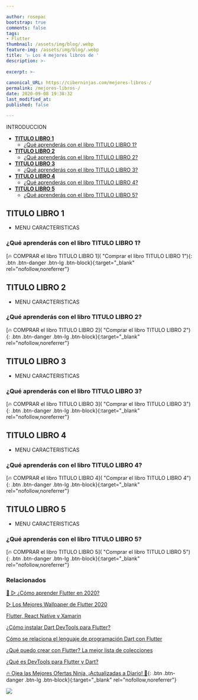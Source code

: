 ```yaml
---

author: rosepac
bootstrap: true
comments: false
tags:
- Flutter
thumbnail: /assets/img/blog/.webp
feature-img: /assets/img/blog/.webp
title: '▷ Los 4 mejores libros de '
description: >-
  
excerpt: >-
  
canonical_URL: https://ciberninjas.com/mejores-libros-/
permalink: /mejores-libros-/
date: 2020-09-08 19:38:32
last_modified_at: 
published: false

---
```


INTRODUCCION

- [**TITULO LIBRO 1**](#titulo-libro-1)
  - [¿Qué aprenderás con el libro TITULO LIBRO 1?](#qué-aprenderás-con-el-libro-titulo-libro-1)
- [**TITULO LIBRO 2**](#titulo-libro-2)
  - [¿Qué aprenderás con el libro TITULO LIBRO 2?](#qué-aprenderás-con-el-libro-titulo-libro-2)
- [**TITULO LIBRO 3**](#titulo-libro-3)
  - [¿Qué aprenderás con el libro TITULO LIBRO 3?](#qué-aprenderás-con-el-libro-titulo-libro-3)
- [**TITULO LIBRO 4**](#titulo-libro-4)
  - [¿Qué aprenderás con el libro TITULO LIBRO 4?](#qué-aprenderás-con-el-libro-titulo-libro-4)
- [**TITULO LIBRO 5**](#titulo-libro-5)
  - [¿Qué aprenderás con el libro TITULO LIBRO 5?](#qué-aprenderás-con-el-libro-titulo-libro-5)

## **TITULO LIBRO 1**

- MENU CARACTERISTICAS

### ¿Qué aprenderás con el libro TITULO LIBRO 1?



[🔥 COMPRAR el libro TITULO LIBRO 1]( "Comprar el libro TITULO LIBRO 1"){: .btn .btn-danger .btn-lg .btn-block}{:target="_blank" rel="nofollow,noreferrer"}

## **TITULO LIBRO 2**

- MENU CARACTERISTICAS

### ¿Qué aprenderás con el libro TITULO LIBRO 2?



[🔥 COMPRAR el libro TITULO LIBRO 2]( "Comprar el libro TITULO LIBRO 2"){: .btn .btn-danger .btn-lg .btn-block}{:target="_blank" rel="nofollow,noreferrer"}

## **TITULO LIBRO 3**

- MENU CARACTERISTICAS

### ¿Qué aprenderás con el libro TITULO LIBRO 3?



[🔥 COMPRAR el libro TITULO LIBRO 3]( "Comprar el libro TITULO LIBRO 3"){: .btn .btn-danger .btn-lg .btn-block}{:target="_blank" rel="nofollow,noreferrer"}

## **TITULO LIBRO 4**

- MENU CARACTERISTICAS

### ¿Qué aprenderás con el libro TITULO LIBRO 4?



[🔥 COMPRAR el libro TITULO LIBRO 4]( "Comprar el libro TITULO LIBRO 4"){: .btn .btn-danger .btn-lg .btn-block}{:target="_blank" rel="nofollow,noreferrer"}

## **TITULO LIBRO 5**

- MENU CARACTERISTICAS

### ¿Qué aprenderás con el libro TITULO LIBRO 5?



[🔥 COMPRAR el libro TITULO LIBRO 5]( "Comprar el libro TITULO LIBRO 5"){: .btn .btn-danger .btn-lg .btn-block}{:target="_blank" rel="nofollow,noreferrer"}

<!-- CONCLUSION FINAL o parrafo de cierra, finalizacion -->

### **Relacionados** <!-- omit in toc -->

[🥇 ▷ ¿Cómo aprender Flutter en 2020? ](https://ciberninjas.com/como-aprender-flutter/)

[▷ Los Mejores Wallpaper de Flutter 2020](https://ciberninjas.com/wallpaper-flutter/)

[Flutter, React Native y Xamarin](https://ciberninjas.com/comparacion-flutter-react-native-xamarin/)

[¿Cómo instalar Dart DevTools para Flutter?](https://ciberninjas.com/flutter-dart-devtools-como-instalar/)

[Cómo se relaciona el lenguaje de programación Dart con Flutter](https://ciberninjas.com/relacion-entre-dart-flutter/)

[¿Qué puedo crear con Flutter? La mejor lista de colecciones](https://ciberninjas.com/flutter-aplicaciones-ejemplos/)

[¿Qué es DevTools para Flutter y Dart?](https://ciberninjas.com/flutter-dart-devtools/)

[🔥 Ojea las Mejores Ofertas Ninja, ¡Actualizadas a Diario! 🎁](https://www.amazon.es/shop/cibercursos){: .btn .btn-danger .btn-lg .btn-block}{:target="_blank" rel="nofollow,noreferrer"}

![](/assets/img/blog/ "")